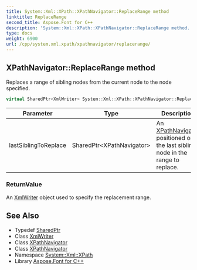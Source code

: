 ```yaml
---
title: System::Xml::XPath::XPathNavigator::ReplaceRange method
linktitle: ReplaceRange
second_title: Aspose.Font for C++
description: 'System::Xml::XPath::XPathNavigator::ReplaceRange method. Replaces a range of sibling nodes from the current node to the node specified in C++.'
type: docs
weight: 6900
url: /cpp/system.xml.xpath/xpathnavigator/replacerange/
---
```

## XPathNavigator::ReplaceRange method


Replaces a range of sibling nodes from the current node to the node specified.

```cpp
virtual SharedPtr<XmlWriter> System::Xml::XPath::XPathNavigator::ReplaceRange(SharedPtr<XPathNavigator> lastSiblingToReplace)
```


| Parameter | Type | Description |
| --- | --- | --- |
| lastSiblingToReplace | SharedPtr\<XPathNavigator\> | An [XPathNavigator](../) positioned on the last sibling node in the range to replace. |

### ReturnValue

An [XmlWriter](../../../system.xml/xmlwriter/) object used to specify the replacement range.

## See Also

* Typedef [SharedPtr](../../../system/sharedptr/)
* Class [XmlWriter](../../../system.xml/xmlwriter/)
* Class [XPathNavigator](../)
* Class [XPathNavigator](../)
* Namespace [System::Xml::XPath](../../)
* Library [Aspose.Font for C++](../../../)
